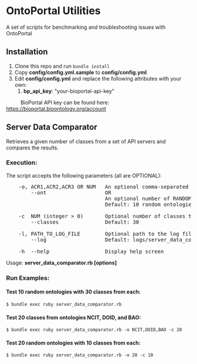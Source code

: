 # OntoPortal Utilities
A set of scripts for benchmarking and troubleshooting issues with OntoPortal

## Installation
1. Clone this repo and run `bundle install`
2. Copy __config/config.yml.sample__ to __config/config.yml__
3. Edit __config/config.yml__ and replace the following attributes with your own:
    1. __bp_api_key__: "your-bioportal-api-key"
   
&nbsp;&nbsp;&nbsp;&nbsp;&nbsp;&nbsp;&nbsp;&nbsp;&nbsp;&nbsp;BioPortal API key can be found here: https://bioportal.bioontology.org/account

## Server Data Comparator
Retrieves a given number of classes from a set of API servers and compares the results.

### Execution:
The script accepts the following parameters (all are OPTIONAL):
<pre>
    -o, ACR1,ACR2,ACR3 OR NUM   An optional comma-separated list of ontologies to test 
        --ont                   OR 
                                An optional number of RANDOM ontologies to test
                                Default: 10 random ontologies
        
    -c  NUM (integer > 0)       Optional number of classes to test per ontology
        --classes               Default: 30
     
    -l, PATH_TO_LOG_FILE        Optional path to the log file        
        --log                   Default: logs/server_data_comparator-run.log
         
    -h  --help                  Display help screen
</pre>

Usage: __server_data_comparator.rb [options]__

### Run Examples:
#### Test 10 random ontologies with 30 classes from each:
`$ bundle exec ruby server_data_comparator.rb`

#### Test 20 classes from ontologies NCIT, DOID, and BAO:
`$ bundle exec ruby server_data_comparator.rb -o NCIT,DOID,BAO -c 20`

#### Test 20 random ontologies with 10 classes from each:
`$ bundle exec ruby server_data_comparator.rb -o 20 -c 10`

 
